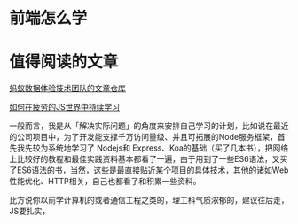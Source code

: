 # 前端怎么学

# 值得阅读的文章
[蚂蚁数据体验技术团队的文章仓库 ](https://github.com/ProtoTeam/blog)

[如何在疲劳的JS世界中持续学习](https://juejin.im/post/5ae97bd05188256719521ae0?utm_medium=fe&utm_source=weixinqun)


一般而言，我是从「解决实际问题」的角度来安排自己学习的计划，比如说在最近的公司项目中，为了开发能支撑千万访问量级、并且可拓展的Node服务框架，首先我先较为系统地学习了 Nodejs和 Express、Koa的基础（买了几本书），把网络上比较好的教程和最佳实践资料基本都看了一遍，由于用到了一些ES6语法，又买了ES6语法的书，当然，这些是最直接贴近某个项目的具体技术，其他的诸如Web性能优化、HTTP相关，自己也都看了和积累一些资料。

比方说你以前学计算机的或者通信工程之类的，理工科气质浓郁的，建议往后走，JS要扎实，

